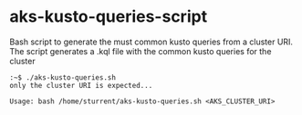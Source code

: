 # aks-kusto-queries-script
Bash script to generate the must common kusto queries from a cluster URI.
The script generates a .kql file with the common kusto queries for the cluster

```
:~$ ./aks-kusto-queries.sh
only the cluster URI is expected...

Usage: bash /home/sturrent/aks-kusto-queries.sh <AKS_CLUSTER_URI>
```

